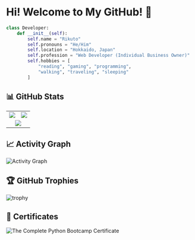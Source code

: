 # Hi! Welcome to My GitHub! 👋

```python
class Developer:
    def __init__(self):
        self.name = "Rikuto"
        self.pronouns = "He/Him"
        self.location = "Hokkaido, Japan"
        self.profession = "Web Developer (Individual Business Owner)"
        self.hobbies = [
            "reading", "gaming", "programming", 
            "walking", "traveling", "sleeping"
        ]
```

## 📊 GitHub Stats
<table>
<tr>
<td><img src="https://github-readme-stats.vercel.app/api?username=rikuto-mikado&show_icons=true&theme=radical" /></td>
<td><img src="https://github-readme-stats.vercel.app/api/top-langs/?username=rikuto-mikado&layout=compact&theme=radical" /></td>
</tr>
<tr>
<td colspan="2" align="center"><img src="https://github-readme-streak-stats.herokuapp.com/?user=rikuto-mikado&theme=radical" /></td>
</tr>
</table>

## 📈 Activity Graph

![Activity Graph](https://github-readme-activity-graph.vercel.app/graph?username=rikuto-mikado&theme=react-dark)

## 🏆 GitHub Trophies

![trophy](https://github-profile-trophy.vercel.app/?username=rikuto-mikado&theme=radical&row=2&column=3)

## 📜 Certificates

![The Complete Python Bootcamp Certificate](https://github.com/user-attachments/assets/ddfbb62c-40f6-4068-a5e6-dc333ed2bc67)